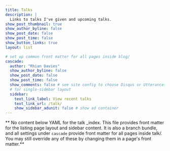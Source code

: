 ```yaml
---
title: Talks
description: |
  Links to talks I've given and upcoming talks.
show_post_thumbnail: true
show_author_byline: false
show_post_date: false
show_post_time: false
show_button_links: true
layout: list 

# set up common front matter for all pages inside blog/
cascade:
  author: "Rhian Davies"
  show_author_byline: false
  show_post_date: false
  show_post_time: false
  show_comments: false # see site config to choose Disqus or Utterances
  # for single-sidebar layout
  sidebar:
    text_link_label: View recent talks
    text_link_url: /talk/
    show_sidebar_adunit: false # show ad container
---
```


** No content below YAML for the talk _index. This file provides front matter for the listing page layout and sidebar content. It is also a branch bundle, and all settings under `cascade` provide front matter for all pages inside talk/. You may still override any of these by changing them in a page's front matter.**
